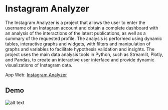 # Instagram Analyzer
The Instagram Analyzer is a project that allows the user to enter the username of an Instagram account and obtain a complete dashboard with an analysis of the interactions of the latest publications, as well as a summary of the requested profile. The analysis is performed using dynamic tables, interactive graphs and widgets, with filters and manipulation of graphs and variables to facilitate hypothesis validation and insights. The project uses the main data analysis tools in Python, such as Streamlit, Plotly, and Pandas, to create an interactive user interface and provide dynamic visualizations of Instagram data.

App Web: [Instagram Analyzer](https://instagram-monitor.streamlit.app/)

## Demo
![alt text](image/insta1.gif)
